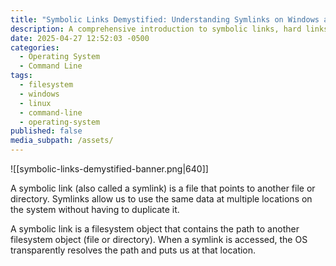 ```yaml
---
title: "Symbolic Links Demystified: Understanding Symlinks on Windows and Linux"
description: A comprehensive introduction to symbolic links, hard links, and junctions - demystifying their creation and use on both Linux and Windows.
date: 2025-04-27 12:52:03 -0500
categories:
  - Operating System
  - Command Line
tags:
  - filesystem
  - windows
  - linux
  - command-line
  - operating-system
published: false
media_subpath: /assets/
---
```


![[symbolic-links-demystified-banner.png|640]]

A symbolic link (also called a symlink) is a file that points to another file or directory. Symlinks allow us to use the same data at multiple locations on the system without having to duplicate it.

A symbolic link is a filesystem object that contains the path to another filesystem object (file or directory). When a symlink is accessed, the OS transparently resolves the path and puts us at that location.